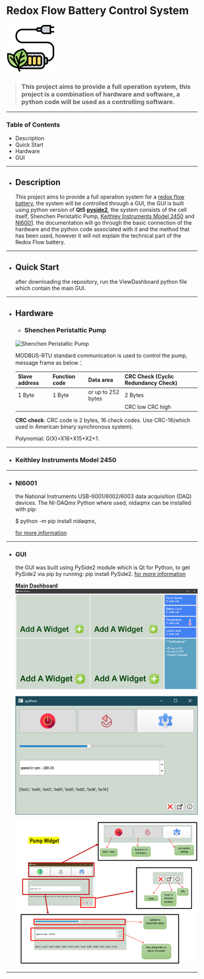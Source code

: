 # Redox Flow Battery Control System


![](https://github.com/Mohamed-Nser-Said/RFB_control_sys/blob/master/QtIcons/battery-charge.png?raw=true)

  > ### This project aims to provide a full operation system, this project is a combination of hardware and software, a python code will be used as a controlling software.

---

### Table of Contents
* Description
* Quick Start
* Hardware
* GUI


---
* ## Description 

   This project aims to provide a full operation system for a [redox flow battery](https://en.wikipedia.org/wiki/Flow_battery),
    the system will be controlled through a GUI,
  the GUI is built using python version of **Qt5**  [**pyside2**](https://doc.qt.io/qtforpython/index.html), the system consists
   of the cell itself, Shenchen Peristaltic Pump,
  [Keithley Instruments Model 2450](https://download.tek.com/manual/2450-900-01_D_May_2015_User_3.pdf) and
  [NI6001](http://deeea.urv.cat/deeea/images/laboratoris/manuals/ni_usb_6001_users_guide.pdf). the documentation will go through
   the basic connection of the hardware and the python code associated with it and the method that has been used,
    however it will not explain the technical part of the Redox Flow battery.   
---
* ## Quick Start
    after downloading the repository, run the ViewDashboard python file which contain the main GUI.
---        

* ## Hardware
  * ### Shenchen Peristaltic Pump
  ![Shenchen Peristaltic Pump](https://www.good-pump.com/uploadfile/load/images/2020/202004/20200407/15/20200407103434z1kzlgic.jpg)
  
  MODBUS-RTU standard communication is used to control the pump, message frame as below：
  
  |Slave address | Function code | Data area         | CRC Check (Cyclic Redundancy Check)   |
  |--------------|---------------|-------------------|---------------------------------------|
  |1 Byte        | 1 Byte        | or up to 252 bytes|     2 Bytes                           |
  |              |               |                   |  CRC low       CRC high               |
  
  **CRC check**: CRC code is 2 bytes, 16 check codes. Use CRC-16(which used in American binary
synchronous system).

    Polynomial: G(X)=X16+X15+X2+1.
---
  * ### Keithley Instruments Model 2450
        
  
---
  * ### NI6001
     the National Instruments USB-6001/6002/6003 data acquisition (DAQ) devices. The NI-DAQmx Python where used, nidaqmx can be installed with pip:
    
    $ python -m pip install nidaqmx,
     
    [for more information](https://nidaqmx-python.readthedocs.io/en/latest/)

---

  * ### GUI
    the GUI was built using PySide2 module which is Qt for Python, to get PySide2 via pip by running: pip install PySide2.
    [for more information](https://wiki.qt.io/Qt_for_Python)
    
       **Main Dashboard** 
    ![Main Dashboard](https://github.com/Mohamed-Nser-Said/RFB_control_sys/blob/master/QtIcons/dashboard.png?raw=true)
    
    ![Pump](https://github.com/Mohamed-Nser-Said/RFB_control_sys/blob/master/QtIcons/pumpwidget2.png?raw=true)
    
    ![pump](https://github.com/Mohamed-Nser-Said/RFB_control_sys/blob/master/QtIcons/pumpwidget.png?raw=true)
 




---
   


